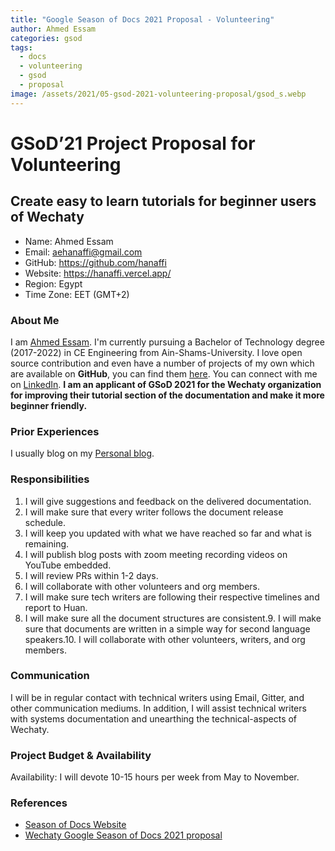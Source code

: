 ```yaml
---
title: "Google Season of Docs 2021 Proposal - Volunteering"
author: Ahmed Essam
categories: gsod
tags:
  - docs
  - volunteering
  - gsod
  - proposal
image: /assets/2021/05-gsod-2021-volunteering-proposal/gsod_s.webp
---
```


# GSoD’21 Project Proposal for Volunteering


## Create easy to learn tutorials for beginner users of Wechaty

- Name: Ahmed Essam
- Email: aehanaffi@gmail.com
- GitHub: <https://github.com/hanaffi>
- Website: <https://hanaffi.vercel.app/>
- Region: Egypt
- Time Zone: EET (GMT+2)

### About Me

I am [Ahmed Essam](https://hanaffi.vercel.app/).
I'm currently pursuing a Bachelor of Technology degree (2017-2022) in CE Engineering from Ain-Shams-University.
I love open source contribution and even have a number of projects of my own which are available on **GitHub**, you can find them [here](https://github.com/hanaffi).
You can connect with me on [LinkedIn](https://www.linkedin.com/in/124x/).
**I am an applicant of GSoD 2021 for the Wechaty organization for improving their tutorial section of the documentation and make it more beginner friendly.**

### Prior Experiences

I usually blog on my [Personal blog](https://hanaffi.vercel.app/).

### Responsibilities

1. I will give suggestions and feedback on the delivered documentation.
2. I will make sure that every writer follows the document release schedule.
3. I will keep you updated with what we have reached so far and what is remaining.
4. I will publish blog posts with zoom meeting recording videos on YouTube embedded.
5. I will review PRs within 1-2 days.
6. I will collaborate with other volunteers and org members.
7. I will make sure tech writers are following their respective timelines and report to Huan.
8. I will make sure all the document structures are consistent.9. I will make sure that documents are written in a simple way for second language speakers.10. I will collaborate with other volunteers, writers, and org members.

### Communication

I will be in regular contact with technical writers using Email, Gitter, and other communication mediums. In addition, I will assist technical writers with systems documentation and unearthing the technical-aspects of Wechaty.

### Project Budget & Availability

Availability: I will devote 10-15 hours per week from May to November.

### References

- [Season of Docs Website](https://developers.google.com/season-of-docs/docs)
- [Wechaty Google Season of Docs 2021 proposal](https://wechaty.js.org/docs/gsod/2021/)
